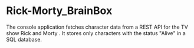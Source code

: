 # Rick-Morty_BrainBox
The console application fetches character data from a REST API for the TV show Rick and Morty . It stores only characters with the status "Alive" in a SQL database.
